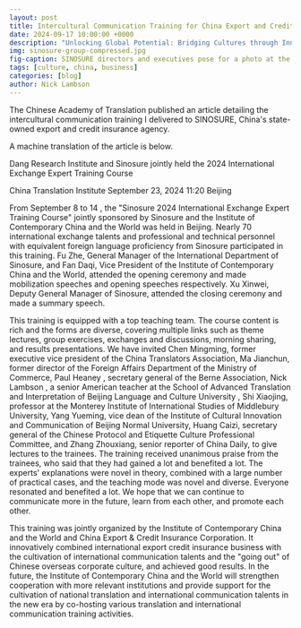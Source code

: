 ```yaml
---
layout: post
title: Intercultural Communication Training for China Export and Credit Insurance
date: 2024-09-17 10:00:00 +0000
description: "Unlocking Global Potential: Bridging Cultures through Innovative Intercultural Communication Training at SINOSURE."
img: sinosure-group-compressed.jpg
fig-caption: SINOSURE directors and executives pose for a photo at the SINOPEC party training center.
tags: [culture, china, business]
categories: [blog]
author: Nick Lambson
---
```


The Chinese Academy of Translation published an article detailing the intercultural communication training I delivered to SINOSURE, China's state-owned export and credit insurance agency.

A machine translation of the article is below.

Dang Research Institute and Sinosure jointly held the 2024 International Exchange Expert Training Course

China Translation Institute September 23, 2024 11:20 Beijing

From September 8 to 14 , the "Sinosure 2024 International Exchange Expert Training Course" jointly sponsored by Sinosure and the Institute of Contemporary China and the World was held in Beijing. Nearly 70 international exchange talents and professional and technical personnel with equivalent foreign language proficiency from Sinosure participated in this training. Fu Zhe, General Manager of the International Department of Sinosure, and Fan Daqi, Vice President of the Institute of Contemporary China and the World, attended the opening ceremony and made mobilization speeches and opening speeches respectively. Xu Xinwei, Deputy General Manager of Sinosure, attended the closing ceremony and made a summary speech.

This training is equipped with a top teaching team. The course content is rich and the forms are diverse, covering multiple links such as theme lectures, group exercises, exchanges and discussions, morning sharing, and results presentations. We have invited Chen Mingming, former executive vice president of the China Translators Association, Ma Jianchun, former director of the Foreign Affairs Department of the Ministry of Commerce, Paul Heaney , secretary general of the Berne Association, Nick Lambson , a senior American teacher at the School of Advanced Translation and Interpretation of Beijing Language and Culture University , Shi Xiaojing, professor at the Monterey Institute of International Studies of Middlebury University, Yang Yueming, vice dean of the Institute of Cultural Innovation and Communication of Beijing Normal University, Huang Caizi, secretary general of the Chinese Protocol and Etiquette Culture Professional Committee, and Zhang Zhouxiang, senior reporter of China Daily, to give lectures to the trainees.
The training received unanimous praise from the trainees, who said that they had gained a lot and benefited a lot. The experts' explanations were novel in theory, combined with a large number of practical cases, and the teaching mode was novel and diverse. Everyone resonated and benefited a lot. We hope that we can continue to communicate more in the future, learn from each other, and promote each other.

This training was jointly organized by the Institute of Contemporary China and the World and China Export & Credit Insurance Corporation. It innovatively combined international export credit insurance business with the cultivation of international communication talents and the "going out" of Chinese overseas corporate culture, and achieved good results. In the future, the Institute of Contemporary China and the World will strengthen cooperation with more relevant institutions and provide support for the cultivation of national translation and international communication talents in the new era by co-hosting various translation and international communication training activities.